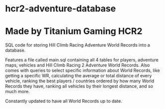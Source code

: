 # hcr2-adventure-database

# Made by Titanium Gaming HCR2 

SQL code for storing Hill Climb Racing Adventure World Records into a database.

Features a file called main.sql containing all 4 tables for players, adventure maps, vehicles and Hill Climb Racing 2 Adventure World Records. Also comes with queries to select specific information about World Records, like getting a specific WR, calculating the average or total distance of every vehicle, ranking the best players / countries ordered by how many World Records they have, ranking all vehicles by their longest distance, and so much more.

Constantly updated to have all World Records up to date.
